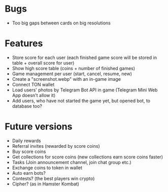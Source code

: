 # Bugs
- Too big gaps between cards on big resolutions

# Features
- Store score for each user (each finished game score will be stored in table + overall score for user)
- Show high score table (coins + number of finished games)
- Game management per user (start, cancel, resume, new)
- Create a "screenshot.webp" with an in-game image
- Connect TON wallet
- Load users' photos by Telegram Bot API in game (Telegram Mini Web App doesn't allow it)
- Add users, who have not started the game yet, but opened bot, to database too?

# Future versions
- Daily rewards
- Referral invites (rewarded by score coins)
- Buy score coins
- Get collections for score coins (new collections earn score coins faster)
- Tasks (Join announcement channel, join chat group etc.)
- Exchange coins to token in wallet
- Auto earn bots?
- Contests? (the best players win crypto)
- Cipher? (as in Hamster Kombat)
